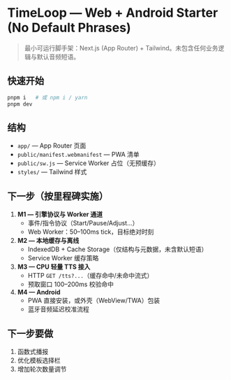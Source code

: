 # TimeLoop — Web + Android Starter (No Default Phrases)

> 最小可运行脚手架：Next.js (App Router) + Tailwind。未包含任何业务逻辑与默认音频短语。

## 快速开始
```bash
pnpm i   # 或 npm i / yarn
pnpm dev
```

## 结构
- `app/` — App Router 页面
- `public/manifest.webmanifest` — PWA 清单
- `public/sw.js` — Service Worker 占位（无预缓存）
- `styles/` — Tailwind 样式

## 下一步（按里程碑实施）
1. **M1 — 引擎协议与 Worker 通道**
   - 事件/指令协议（Start/Pause/Adjust...）
   - Web Worker：50–100ms tick，目标绝对时刻
2. **M2 — 本地缓存与离线**
   - IndexedDB + Cache Storage（仅结构与元数据，未含默认短语）
   - Service Worker 缓存策略
3. **M3 — CPU 轻量 TTS 接入**
   - HTTP `GET /tts?...`（缓存命中/未命中流式）
   - 预取窗口 100–200ms 校验命中
4. **M4 — Android**
   - PWA 直接安装，或外壳（WebView/TWA）包装
   - 蓝牙音频延迟校准流程

## 下一步要做
1. 函数式播报
2. 优化模板选择栏
3. 增加轮次数量调节